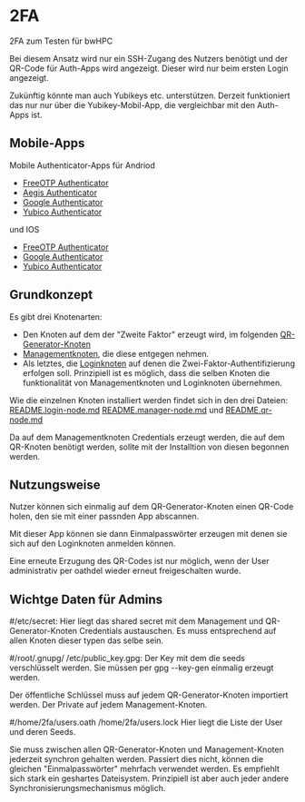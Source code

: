 # 2FA
2FA zum Testen für bwHPC

Bei diesem Ansatz wird nur ein SSH-Zugang des Nutzers benötigt und der QR-Code für Auth-Apps wird angezeigt. Dieser wird nur beim ersten Login angezeigt.

Zukünftig könnte man auch Yubikeys etc. unterstützen. Derzeit funktioniert das nur nur über die Yubikey-Mobil-App, die vergleichbar mit den Auth-Apps ist.

## Mobile-Apps

Mobile Authenticator-Apps für Andriod

* [FreeOTP Authenticator](market://details?id=org.fedorahosted.freeotp)
* [Aegis Authenticator ](market://details?id=com.beemdevelopment.aegis)
* [Google Authenticator](https://play.google.com/store/apps/details?id=com.google.android.apps.authenticator2)
* [Yubico Authenticator](market://details?id=com.yubico.yubioath)

und IOS

* [FreeOTP Authenticator](https://apps.apple.com/us/app/freeotp-authenticator/id872559395)
* [Google Authenticator](https://apps.apple.com/us/app/google-authenticator/id388497605)
* [Yubico Authenticator](https://apps.apple.com/us/app/yubico-authenticator/id1476679808)

## Grundkonzept

Es gibt drei Knotenarten:
* Den Knoten auf dem der "Zweite Faktor" erzeugt wird, im folgenden [QR-Generator-Knoten](./README.qr-node.md)
* [Managementknoten](README.manager-node.md), die diese entgegen nehmen.
* Als letztes, die [Loginknoten](README.login-node.md) auf denen die Zwei-Faktor-Authentifizierung erfolgen soll.
Prinzipiell ist es möglich, dass die selben Knoten die funktionalität von Managementknoten und Loginknoten übernehmen.

Wie die einzelnen Knoten installiert werden findet sich in den drei Dateien:
[README.login-node.md](README.login-node.md) [README.manager-node.md](README.manager-node.md) und [README.qr-node.md](./README.qr-node.md)

Da auf dem Managementknoten Credentials erzeugt werden, die auf dem QR-Knoten benötigt werden, sollte mit der Installtion von diesen begonnen werden.

## Nutzungsweise
Nutzer können sich einmalig auf dem QR-Generator-Knoten einen QR-Code holen, den sie mit einer passnden App abscannen.

Mit dieser App können sie dann Einmalpasswörter erzeugen mit denen sie sich auf den Loginknoten anmelden können.

Eine erneute Erzugung des QR-Codes ist nur möglich, wenn der User administrativ per oathdel wieder erneut freigeschalten wurde.

## Wichtge Daten für Admins
#/etc/secret:
Hier liegt das shared secret mit dem Management und QR-Generator-Knoten Credentials austauschen. Es muss entsprechend auf allen Knoten dieser typen das selbe sein.

#/root/.gnupg/ /etc/public_key.gpg:
Der Key mit dem die seeds verschlüsselt werden. Sie müssen per gpg --key-gen einmalig erzeugt werden.

Der öffentliche Schlüssel muss auf jedem QR-Generator-Knoten importiert werden. Der Private auf jedem Management-Knoten.

#/home/2fa/users.oath /home/2fa/users.lock
Hier liegt die Liste der User und deren Seeds.

Sie muss zwischen allen QR-Generator-Knoten und Management-Knoten jederzeit synchron gehalten werden. Passiert dies nicht, können die gleichen "Einmalpasswörter" mehrfach verwendet werden.
Es empfiehlt sich stark ein geshartes Dateisystem. Prinzipiell ist aber auch jeder andere Synchronisierungsmechanismus möglich.
